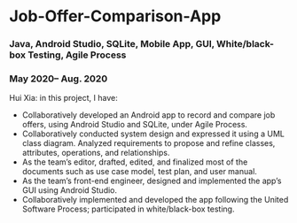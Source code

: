 # Job-Offer-Comparison-App
### Java, Android Studio, SQLite, Mobile App, GUI, White/black-box Testing, Agile Process
### May 2020– Aug. 2020 

Hui Xia: in this project, I have:
-	Collaboratively developed an Android app to record and compare job offers, using Android Studio and SQLite, under Agile Process.
-	Collaboratively conducted system design and expressed it using a UML class diagram. Analyzed requirements to propose and refine classes, attributes, operations, and relationships. 
-	As the team’s editor, drafted, edited, and finalized most of the documents such as use case model, test plan, and user manual. 
-	As the team’s front-end engineer, designed and implemented the app’s GUI using Android Studio.
-	Collaboratively implemented and developed the app following the United Software Process; participated in white/black-box testing.

